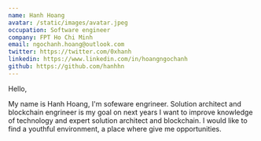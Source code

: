 ```yaml
---
name: Hanh Hoang
avatar: /static/images/avatar.jpeg
occupation: Software engineer
company: FPT Ho Chi Minh
email: ngochanh.hoang@outlook.com
twitter: https://twitter.com/0xhanh
linkedin: https://www.linkedin.com/in/hoangngochanh
github: https://github.com/hanhhn
---
```


Hello,

My name is Hanh Hoang, I'm sofeware engrineer. Solution architect and blockchain engrineer is my goal on next years
I want to improve knowledge of technology and expert solution architect and blockchain. I would like to find a youthful environment, a place where give me opportunities.
